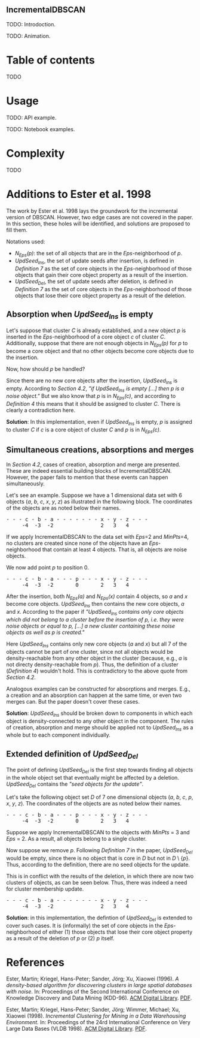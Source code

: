 IncrementalDBSCAN
-----------------

TODO: Introdoction.

TODO: Animation.

# Table of contents

TODO

# Usage

TODO: API example.

TODO: Notebook examples.

# Complexity

TODO

# Additions to Ester et al. 1998
The work by Ester et al. 1998 lays the groundwork for the incremental version of DBSCAN. However, two edge cases are not covered in the paper. In this section, these holes will be identified, and solutions are proposed to fill them.

Notations used:
- _N<sub>Eps</sub>(p)_: the set of all objects that are in the _Eps_-neighborhood of _p_.
- _UpdSeed<sub>Ins</sub>_, the set of update seeds after insertion, is defined in _Definition 7_ as the set of core objects in the _Eps_-neighborhood of those objects that gain their core object property as a result of the insertion.
- _UpdSeed<sub>Del</sub>_, the set of update seeds after deletion, is defined in _Definition 7_ as the set of core objects in the _Eps_-neighborhood of those objects that lose their core object property as a result of the deletion.

## Absorption when _UpdSeed<sub>Ins</sub>_ is empty
Let's suppose that cluster _C_ is already established, and a new object _p_ is inserted in the _Eps_-neighborhood of a core object _c_ of cluster _C_. Additionally, suppose that there are not enough objects in _N<sub>Eps</sub>(p)_ for _p_ to become a core object and that no other objects become core objects due to the insertion.

Now, how should _p_ be handled?

Since there are no new core objects after the insertion, _UpdSeed<sub>Ins</sub>_ is empty. According to _Section 4.2_, _"if _UpdSeed<sub>Ins</sub>_ is empty [...] then _p_ is a noise object."_ But we also know that _p_ is in _N<sub>Eps</sub>(c)_, and according to _Definition 4_ this means that it should be assigned to cluster _C_. There is clearly a contradiction here.

**Solution**: In this implementation, even if _UpdSeed<sub>Ins</sub>_ is empty, _p_ is assigned to cluster _C_ if _c_ is a core object of cluster _C_ and _p_ is in _N<sub>Eps</sub>(c)_.

## Simultaneous creations, absorptions and merges
In _Section 4.2_, cases of creation, absorption and merge are presented. These are indeed essential building blocks of IncrementalDBSCAN. However, the paper fails to mention that these events can happen simultaneously.

Let's see an example. Suppose we have a 1 dimensional data set with 6 objects (_a_, _b_, _c_, _x_, _y_, _z_) as illustrated in the following block. The coordinates of the objects are as noted below their names.
<pre>
- - - c - b - a - - - - - - - x - y - z - - -
     -4  -3  -2               2   3   4      
</pre>

If we apply IncrementalDBSCAN to the data set with _Eps_=2 and _MinPts_=4, no clusters are created since none of the objects have an _Eps_-neighborhood that contain at least 4 objects. That is, all objects are noise objects.

We now add point _p_ to position 0.
<pre>
- - - c - b - a - - - p - - - x - y - z - - -
     -4  -3  -2       0       2   3   4      
</pre>

After the insertion, both _N<sub>Eps</sub>(a)_ and _N<sub>Eps</sub>(x)_ contain 4 objects, so _a_ and _x_ become core objects. _UpdSeed<sub>Ins</sub>_ then contains the new core objects, _a_ and _x_. According to the paper if _"UpdSeed<sub>Ins</sub> contains only core objects which did not belong to a cluster before the insertion of p, i.e. they were noise objects or equal to p, [...] a new cluster containing these noise objects as well as p is created."_ 

Here _UpdSeed<sub>Ins</sub>_ contains only new core objects (_a_ and _x_) but all 7 of the objects cannot be part of one cluster, since not all objects would be density-reachable from any other object in the cluster (because, e.g., _a_ is not directy density-reachable from _p_). Thus, the definition of a cluster (_Definition 4_) wouldn't hold. This is contradictory to the above quote from _Section 4.2_.

Analogous examples can be constructed for absorptions and merges. E.g., a creation and an absorption can happen at the same time, or even two merges can. But the paper doesn't cover these cases.

**Solution**: _UpdSeed<sub>Ins</sub>_ should be broken down to components in which each object is density-connected to any other object in the component. The rules of creation, absorption and merge should be applied not to _UpdSeed<sub>Ins</sub>_ as a whole but to each component individually.

## Extended definition of _UpdSeed<sub>Del</sub>_

The point of defining _UpdSeed<sub>Del</sub>_ is the first step towards finding all objects in the whole object set that eventually might be affected by a deletion. _UpdSeed<sub>Del</sub>_ contains the _"seed objects for the update"_.

Let's take the following object set _D_ of 7 one dimensional objects (_a_, _b_, _c_, _p_, _x_, _y_, _z_). The coordinates of the objects are as noted below their names.
<pre>
- - - c - b - a - - - p - - - x - y - z - - -
     -4  -3  -2       0       2   3   4      
</pre>

Suppose we apply IncrementalDBSCAN to the objects with _MinPts_ = 3 and _Eps_ = 2. As a result, all objects belong to a single cluster.

Now suppose we remove _p_. Following _Definition 7_ in the paper, _UpdSeed<sub>Del</sub>_ would be empty, since there is no object that is core in _D_ but not in _D_ \ {_p_}. Thus, according to the definition, there are no seed objects for the update.

This is in conflict with the results of the deletion, in which there are now two clusters of objects, as can be seen below. Thus, there was indeed a need for cluster membership update.
<pre>
- - - c - b - a - - - - - - - x - y - z - - -
     -4  -3  -2               2   3   4      
</pre>

**Solution**: in this implementation, the defintion of _UpdSeed<sub>Del</sub>_ is extended to cover such cases. It is (informally) the set of core objects in the _Eps_-neighborhood of either (1) those objects that lose their core object property as a result of the deletion of _p_ or (2) _p_ itself.

# References
Ester, Martin; Kriegel, Hans-Peter; Sander, Jörg; Xu, Xiaowei (1996). _A density-based algorithm for discovering clusters in large spatial databases with noise._ In: Proceedings of the Second International Conference on Knowledge Discovery and Data Mining (KDD-96). [ACM Digital Library][acm1]. [PDF][pdf1].

Ester, Martin; Kriegel, Hans-Peter; Sander, Jörg; Wimmer, Michael; Xu, Xiaowei (1998). _Incremental Clustering for Mining in a Data Warehousing Environment._ In: Proceedings of the 24rd International Conference on Very Large Data Bases (VLDB 1998). [ACM Digital Library][acm2]. [PDF][pdf2].

[acm1]: https://dl.acm.org/citation.cfm?id=3001507
[acm2]: https://dl.acm.org/citation.cfm?id=671201
[pdf1]: https://www.aaai.org/Papers/KDD/1996/KDD96-037.pdf
[pdf2]: https://www.dbs.ifi.lmu.de/Publikationen/Papers/VLDB-98-IncDBSCAN.pdf
